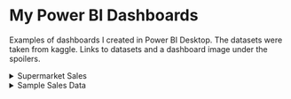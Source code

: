 # My Power BI Dashboards
Examples of dashboards I created in Power BI Desktop. The datasets were taken from kaggle. Links to datasets and a dashboard image under the spoilers.
<details>
  <summary>Supermarket Sales</summary>
Dataset from kaggle - Supermarket Sales (https://www.kaggle.com/aungpyaeap/supermarket-sales)
![alt text](https://github.com/vonOrso/Power_BI_Dashboards/tree/main/Supermarket_Sales/Supermarket_Sales_img.png?raw=true)
</details>

<details>
  <summary>Sample Sales Data</summary>
Dataset from kaggle - Sample Sales Data (https://www.kaggle.com/kyanyoga/sample-sales-data)
![alt text](https://github.com/vonOrso/Power_BI_Dashboards/tree/main/Sample_Sales_Data/Sample_Sales_Data_img.png?raw=true)
</details>
